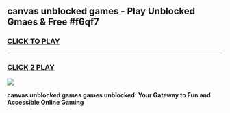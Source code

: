 
## canvas unblocked games - Play Unblocked Gmaes & Free #f6qf7
<h3>
<a href="https://premium.freeplayer.one?title=canvas_unblocked_games&ref=03M">CLICK TO PLAY</a></h3>
<hr>

<h3>
<a href="https://premium.freeplayer.one?title=canvas_unblocked_games&ref=03M">CLICK 2 PLAY</a>
  
</h3>

<a href="https://premium.freeplayer.one?title=canvas_unblocked_games&ref=03M"><img src="https://clearcache.store/games.png"></a>


**canvas unblocked games games unblocked: Your Gateway to Fun and Accessible Online Gaming**
